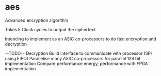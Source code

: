 # aes

Advanced encryption algorithm

Takes 5 Clock cycles to output the ciphertext

Intending to implement as an ASIC co-processors to do fast encryption and decryption 

--TODO--
Decryption 
Build interface to communicate with processor (SPI using FIFO)
Parallelise many ASIC co-processors for parallel 128 bit implementation
Compare performance energy, performance with FPGA implementation
